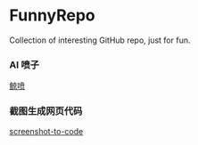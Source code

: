# FunnyRepo
Collection of interesting GitHub repo, just for fun.

### AI 喷子
[鲸喷](https://github.com/liseami/DeepRant)

### 截图生成网页代码
[screenshot-to-code](https://github.com/abi/screenshot-to-code)
